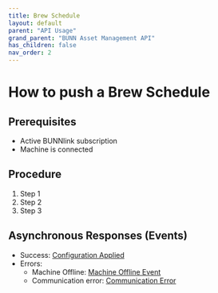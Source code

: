 ```yaml
---
title: Brew Schedule
layout: default
parent: "API Usage"
grand_parent: "BUNN Asset Management API"
has_children: false
nav_order: 2
---
```


# How to push a Brew Schedule

## Prerequisites

- Active BUNNlink subscription
- Machine is connected

## Procedure

1. Step 1
2. Step 2
3. Step 3

## Asynchronous Responses (Events)

- Success: [Configuration Applied](#)
- Errors:
  - Machine Offline: [Machine Offline Event](#)
  - Communication error: [Communication Error](#)